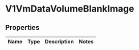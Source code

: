 # V1VmDataVolumeBlankImage

## Properties
Name | Type | Description | Notes
------------ | ------------- | ------------- | -------------
